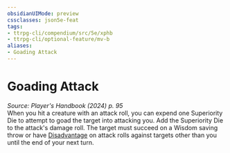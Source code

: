 ```yaml
---
obsidianUIMode: preview
cssclasses: json5e-feat
tags:
- ttrpg-cli/compendium/src/5e/xphb
- ttrpg-cli/optional-feature/mv-b
aliases:
- Goading Attack
---
```

# Goading Attack
*Source: Player's Handbook (2024) p. 95*  
When you hit a creature with an attack roll, you can expend one Superiority Die to attempt to goad the target into attacking you. Add the Superiority Die to the attack's damage roll. The target must succeed on a Wisdom saving throw or have [Disadvantage](Інструменти%20ДМ/CLI/rules/variant-rules/disadvantage-xphb.md) on attack rolls against targets other than you until the end of your next turn.